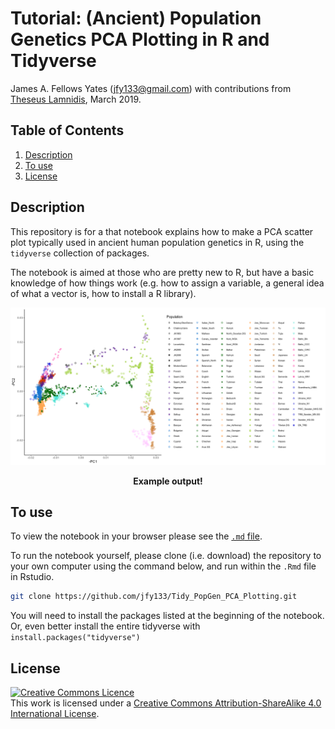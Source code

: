 # Tutorial: (Ancient) Population Genetics PCA Plotting in R and Tidyverse

James A. Fellows Yates (<jfy133@gmail.com>) with contributions from [Theseus Lamnidis](https://github.com/TCLamnidis),
March 2019.

## Table of Contents
1. [Description](#description)
2. [To use](#to-use)
3. [License](#license)

## Description

This repository is for a that notebook explains how to make a PCA scatter plot 
typically used in ancient human population genetics in R, using the `tidyverse` 
collection of packages. 

The notebook is aimed at those who are pretty new to R, but have a basic 
knowledge of how things work (e.g. how to assign a variable, a general idea of 
what a vector is, how to install a R library).

![Example output](Tidy_PopGen_PCA_Plotting_files/figure-markdown_github/unnamed-chunk-15-1.png)
<p align="center">
  <b>Example output!</b>
</p>

## To use 

To view the notebook in your browser please see the [`.md` file](https://github.com/jfy133/Tidy_PopGen_PCA_Plotting/blob/master/Tidy_PopGen_PCA_Plotting.md).

To run the notebook yourself, please clone (i.e. download) the repository to 
your own computer using the command below, and run within the `.Rmd` file in 
Rstudio. 

```bash
git clone https://github.com/jfy133/Tidy_PopGen_PCA_Plotting.git
```

You will need to install the packages listed at the beginning of the notebook.
Or, even better install the entire tidyverse with `install.packages("tidyverse")`

## License
<a rel="license" href="http://creativecommons.org/licenses/by-sa/4.0/"><img alt="Creative Commons Licence" style="border-width:0" src="https://i.creativecommons.org/l/by-sa/4.0/88x31.png" /></a><br />This work is licensed under a <a rel="license" href="http://creativecommons.org/licenses/by-sa/4.0/">Creative Commons Attribution-ShareAlike 4.0 International License</a>.
